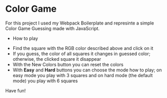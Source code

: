 # Color Game

 For this project I used my Webpack Boilerplate and represinte a simple Color Game Guessing made with JavaScript.

 * How to play
- Find the square with the RGB color described above and click on it
- If you guess, the color of all squares it changes in guessed color; otherwise, the clicked square it disappear
- With the New Colors button you can reset the colors
- With **Easy** and **Hard** buttons you can choose the mode how to play; on easy mode you play with 3 squares and on hard mode (the default mode) you play with 6 squares

Have fun!